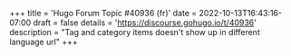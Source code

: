 +++
title = 'Hugo Forum Topic #40936 (fr)'
date = 2022-10-13T16:43:16-07:00
draft = false
details = 'https://discourse.gohugo.io/t/40936'
description = "Tag and category items doesn't show up in different language url"
+++
